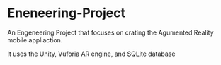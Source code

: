 # Eneneering-Project

An Engeneering Project that focuses on crating the Agumented Reality mobile appliaction.

It uses the Unity, Vuforia AR engine, and SQLite database
